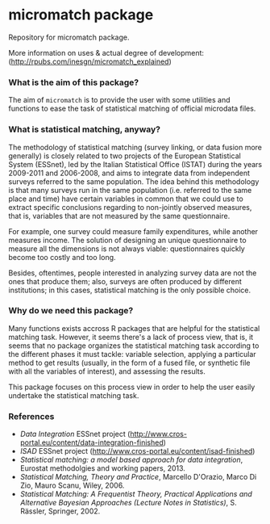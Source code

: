 micromatch package
==================

Repository for micromatch package.

More information on uses & actual degree of development: (http://rpubs.com/inesgn/micromatch_explained)

### What is the aim of this package?
The aim of `micromatch` is to provide the user with some utilities and functions to ease the task of statistical matching of official microdata files.

### What is statistical matching, anyway?
The methodology of statistical matching (survey linking, or data fusion more generally) is closely related to two projects of the European Statistical System (ESSnet), led by the Italian Statistical Office (ISTAT) during the years 2009-2011 and 2006-2008, and aims to integrate data from independent surveys referred to the same population.
The idea behind this methodology is that many surveys run in the same population (i.e. referred to the same place and time) have certain variables in common that we could use to extract specific conclusions regarding to non-jointly observed measures, that is, variables that are not measured by the same questionnaire.

For example, one survey could measure family expenditures, while another measures income. The solution of designing an unique questionnaire to measure all the dimensions is not always viable: questionnaires quickly become too costly and too long. 

Besides, oftentimes, people interested in analyzing survey data are not the ones that produce them; also, surveys are often produced by different institutions; in this cases, statistical matching is the only possible choice. 

### Why do we need this package?

Many functions exists accross R packages that are helpful for the statistical matching task. However, it seems there's a lack of process view, that is, it seems that no package organizes the statistical matching task according to the different phases it must tackle: variable selection, applying a particular method to get results (usually, in the form of a fused file, or synthetic file with all the variables of interest), and assessing the results.

This package focuses on this process view in order to help the user easily undertake the statistical matching task.

### References
* *Data Integration* ESSnet project (http://www.cros-portal.eu/content/data-integration-finished)
* *ISAD* ESSnet project (http://www.cros-portal.eu/content/isad-finished)
* *Statistical matching: a model based approach for data integration*, Eurostat methodolgies and working papers, 2013.
* *Statistical Matching, Theory and Practice*, Marcello D'Orazio, Marco Di Zio, Mauro Scanu, Wiley, 2006.
* *Statistical Matching: A Frequentist Theory, Practical Applications and Alternative Bayesian Approaches (Lecture Notes in Statistics)*, S. Rässler, Springer, 2002.
